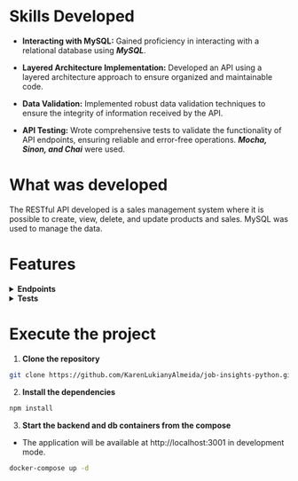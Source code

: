 
# Skills Developed

- __Interacting with MySQL:__ Gained proficiency in interacting with a relational database using ***MySQL***.
  
- __Layered Architecture Implementation:__ Developed an API using a layered architecture approach to ensure organized and maintainable code.
  
- __Data Validation:__ Implemented robust data validation techniques to ensure the integrity of information received by the API.
  
- __API Testing:__ Wrote comprehensive tests to validate the functionality of API endpoints, ensuring reliable and error-free operations. ___Mocha, Sinon, and Chai___ were used.

# What was developed

The RESTful API developed is a sales management system where it is possible to create, view, delete, and update products and sales. MySQL was used to manage the data.

# Features

<details>
  <summary><strong>Endpoints</strong></summary><br />

  > 1. Returns all registered products: 
  >
  > ```bash
  > GET /products
  > ```
  >   
  > 2. Returns only the product with the `id` from the URL:
  >
  > ```bash
  > GET /products/:id
  > ```
  >   
  > 3. Returns all sales:
  >
  > ```bash
  > GET /sales
  > ```
  >   
  > 4. Returns only the sale with the `id` from the URL:
  >
  > ```bash
  > GET /sales/:id
  > ```
  >   
  > 5. Registers a new product:
  >
  > ```bash
  > POST /products
  > ```
  >
  >> The request body should follow the format below:
  >>
  >>```json
  >> { "name": "ProdutoX" }
  >> ```
  >   
  > 6. Registers a new sale:
  >
  > ```bash
  > POST /sales
  > ```
  >
  >> The request body should follow the format below:
  >>
  >>```json
  >>[
  >>  {
  >>    "productId": 1,
  >>    "quantity": 1
  >>  },
  >>  {
  >>    "productId": 2,
  >>    "quantity": 5
  >>  }
  >> ]
  >> ```
  >  
  > 7. Updates a product:
  >
  > ```bash
  > PUT /products/:id
  > ```
  >
  >> The request body should follow the format below:
  >>
  >>```json
  >> {
  >>  "name": "Martelo do Batman"
  >> }
  >> ```
  >
  > 8. Deletes a product by `id`:
  >
  > ```bash
  > DELETE /products/:id
  > ```
  >   
  > 9. Deletes a sale by `id`:
  >
  > ```bash
  > DELETE /sales/:id
  > ```
  >   
  > 10. Updates the quantity of a product:
  >
  > ```bash
  > /sales/:saleId/products/:productId/quantity
  > ```
  >
  >> The request body should follow the format below:
  >>
  >>```json
  >> {
  >>  "quantity": 20
  >> }
  >> ```
  >
  > 11. Returns all products that contain the declared name in the query:
  >
  > ```bash
  > GET /products/search
  > ```
  >
  >> The query params of the request should follow the format below:
  >>
  >>```bash
  >>  http://localhost:PORT/products/search?q=Martelo
  >> ```
  >
</details>

<details>
  <summary><strong>Tests</strong></summary><br />

  > To run all tests, use the following command in the terminal:
  > 
  > ```bash
  > npm run test:mocha
  > ```
  >     

</details>


# Execute the project

1. __Clone the repository__

```bash
git clone https://github.com/KarenLukianyAlmeida/job-insights-python.git
```

2. __Install the dependencies__
   
```bash
npm install
```
3. __Start the backend and db containers from the compose__

- The application will be available at http://localhost:3001 in development mode.

```bash
docker-compose up -d
```
